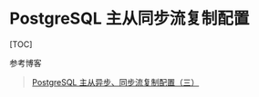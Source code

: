 # PostgreSQL 主从同步流复制配置

[TOC]

参考博客

> [PostgreSQL 主从异步、同步流复制配置（三）](https://blog.csdn.net/yaoqiancuo3276/article/details/80205598)

